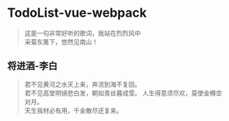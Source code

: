 # TodoList-vue-webpack

>这是一句非常好听的歌词，我站在烈烈风中  
>采菊东篱下，悠然见南山！  

## 将进酒-李白  

>君不见黄河之水天上来，奔流到海不复回。  
>君不见高堂明镜悲白发，朝如青丝暮成雪。 
>人生得意须尽欢，莫使金樽空对月。  
>天生我材必有用，千金散尽还复来。  
